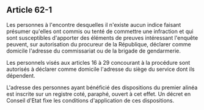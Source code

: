 Article 62-1
----
Les personnes à l'encontre desquelles il n'existe aucun indice faisant présumer
qu'elles ont commis ou tenté de commettre une infraction et qui sont
susceptibles d'apporter des éléments de preuves intéressant l'enquête peuvent,
sur autorisation du procureur de la République, déclarer comme domicile
l'adresse du commissariat ou de la brigade de gendarmerie.

Les personnels visés aux articles 16 à 29 concourant à la procédure sont
autorisés à déclarer comme domicile l'adresse du siège du service dont ils
dépendent.

L'adresse des personnes ayant bénéficié des dispositions du premier alinéa est
inscrite sur un registre coté, paraphé, ouvert à cet effet. Un décret en Conseil
d'Etat fixe les conditions d'application de ces dispositions.
